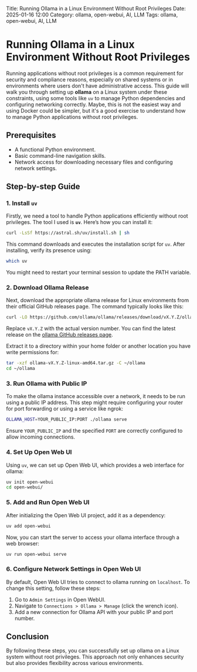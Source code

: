 Title: Running Ollama in a Linux Environment Without Root Privileges
Date: 2025-01-16 12:00
Category: ollama, open-webui, AI, LLM
Tags: ollama, open-webui, AI, LLM

# Running Ollama in a Linux Environment Without Root Privileges

Running applications without root privileges is a common requirement for security and
compliance reasons, especially on shared systems or in environments where users don't have
administrative access. This guide will walk you through setting up **ollama** on a Linux
system under these constraints, using some tools like `uv` to manage Python dependencies
and configuring networking correctly. Maybe, this is not the easiest way and using Docker
could be simpler, but it's a good exercise to understand how to manage Python applications
without root privileges.

## Prerequisites

- A functional Python environment.
- Basic command-line navigation skills.
- Network access for downloading necessary files and configuring network settings.

## Step-by-step Guide

### 1. Install `uv`

Firstly, we need a tool to handle Python applications efficiently without root privileges.
The tool I used is **`uv`**. Here’s how you can install it:

```bash
curl -LsSf https://astral.sh/uv/install.sh | sh
```

This command downloads and executes the installation script for `uv`. After installing,
verify its presence using:

```bash
which uv
```

You might need to restart your terminal session to update the PATH variable.

### 2. Download Ollama Release

Next, download the appropriate ollama release for Linux environments from their official
GitHub releases page. The command typically looks like this:

```bash
curl -LO https://github.com/ollama/ollama/releases/download/vX.Y.Z/ollama-vX.Y.Z-linux-amd64.tar.gz
```

Replace `vX.Y.Z` with the actual version number. You can find the latest release on the
[ollama GitHub releases page](https://github.com/ollama/ollama/releases).

Extract it to a directory within your home folder or another location you have write
permissions for:

```bash
tar -xzf ollama-vX.Y.Z-linux-amd64.tar.gz -C ~/ollama
cd ~/ollama
```

### 3. Run Ollama with Public IP

To make the ollama instance accessible over a network, it needs to be run using a public
IP address. This step might require configuring your router for port forwarding or using a
service like ngrok:

```bash
OLLAMA_HOST=YOUR_PUBLIC_IP:PORT ./ollama serve
```

Ensure `YOUR_PUBLIC_IP` and the specified `PORT` are correctly configured to allow
incoming connections.

### 4. Set Up Open Web UI

Using `uv`, we can set up Open Web UI, which provides a web interface for ollama:

```bash
uv init open-webui
cd open-webui/
```

### 5. Add and Run Open Web UI

After initializing the Open Web UI project, add it as a dependency:

```bash
uv add open-webui
```

Now, you can start the server to access your ollama interface through a web browser:

```bash
uv run open-webui serve
```

### 6. Configure Network Settings in Open Web UI

By default, Open Web UI tries to connect to ollama running on `localhost`. To change this
setting, follow these steps:

1. Go to `Admin Settings` in Open WebUI.
2. Navigate to `Connections > Ollama > Manage` (click the wrench icon).
3. Add a new connection for Ollama API with your public IP and port number.

## Conclusion

By following these steps, you can successfully set up ollama on a Linux system without
root privileges. This approach not only enhances security but also provides flexibility
across various environments.
